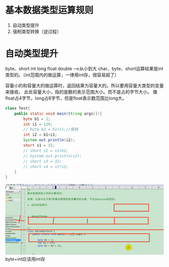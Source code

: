 # 基本数据类型运算规则
1. 自动类型提升
2. 强制类型转换（逆过程）

# 自动类型提升
byte、short int long float double -->从小到大
char、byte、short运算结果是int类型的。（int范围内的做运算，一律用int存，很容易超了）

容量小的和容量大的做运算时，返回结果为容量大的。所以要用容量大类型的变量来接收。
此处容量大小，指的是数的表示范围大小。而不是占的字节大小。
像float占4字节，long占8字节，但是float表示数范围比long大。
```java
class Test{
    public static void main(String args[]){
        byte b1 = 2;
        int i1 = 129;
        // byte b2 = b1+i1;//报错
        int i2 = b1+i1;
        System.out.println(i2);
        short s1 = 32;
        // short s2 = s1+b1;
        // System.out.println(s2);
        // short s3 = 32;
        // short s4 = s1*s3;
    }
}
```

![图 1](iamges/20220903182523.png)  
byte+int应该用int存
